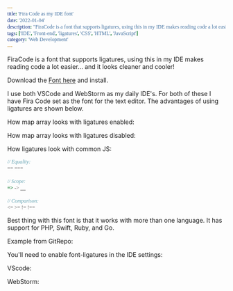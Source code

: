 ```yaml
---
title: 'Fira Code as my IDE font'
date: '2022-01-04'
description: "FiraCode is a font that supports ligatures, using this in my IDE makes reading code a lot easier... and it looks cleaner and cooler!"
tags: ['IDE', 'Front-end', 'ligatures', 'CSS', 'HTML', 'JavaScript']
category: 'Web Development'
---
```


<p class="introduction">FiraCode is a font that supports ligatures, using this in my IDE makes reading code a lot easier... and it looks cleaner and cooler!</p>

<style>
  @import url(https://cdn.jsdelivr.net/npm/firacode@6.2.0/distr/fira_code.css);
  code, code[class*="language-"], pre[class*="language-"] {
    font-family: 'Fira Code';
  }
</style>

Download the [Font here](https://github.com/tonsky/FiraCode) and install.

I use both VSCode and WebStorm as my daily IDE's. For both of these I have Fira Code set as the font for the text editor. The advantages of using ligatures are shown below.

How map array looks with ligatures enabled:
<article-image src="blog/ligatures-example.png" alt="Ligatures examples" class="mt-5 mb-10"></article-image>

How map array looks with ligatures disabled:
<article-image src="blog/ligatures-example-disabled.png" alt="Ligatures examples" class="mt-5 mb-10"></article-image>

How ligatures look with common JS:
```js
// Equality:
== ===

// Scope:
=> -> __

// Comparison:
<= >= != !==
```

Best thing with this font is that it works with more than one language. It has support for PHP, Swift, Ruby, and Go.

Example from GitRepo:
<article-image src="blog/ligatures.png" alt="Ligatures examples" class="mt-5 mb-10"></article-image>


You'll need to enable font-ligatures in the IDE settings:

VScode:

<article-image src="blog/font-ligatures-vscode.png" alt="VSCode ligatures settings" class="mb-10"></article-image>

WebStorm:

<article-image src="blog/font-ligatures-webstorm.png" alt="WebStorm ligatures settings" class="mb-10"></article-image>
